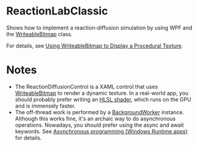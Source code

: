 # ReactionLabClassic
Shows how to implement a reaction-diffusion simulation by using WPF and the [WriteableBitmap](https://msdn.microsoft.com/en-us/library/system.windows.media.imaging.writeablebitmap.aspx) class.

For details, see 
[Using WriteableBitmap to Display a Procedural Texture](http://blogs.msdn.com/b/jgalasyn/archive/2008/04/17/using-writeablebitmap-to-display-a-procedural-texture.aspx).

# Notes
- The ReactionDiffusionControl is a XAML control that uses [WriteableBitmap](https://msdn.microsoft.com/en-us/library/system.windows.media.imaging.writeablebitmap.aspx) to render a dynamic texture. In a real-world app, you should probably prefer writing an [HLSL shader](https://msdn.microsoft.com/en-us/library/windows/desktop/bb509635.aspx), which runs on the GPU and is immensely faster.  
- The off-thread work is performed by a [BackgroundWorker](https://msdn.microsoft.com/en-us/library/system.componentmodel.backgroundworker.aspx) instance. Although this works fine, it's an archaic way to do asynchronous operations. Nowadays, you should prefer using the async and await keywords. See [Asynchronous programming (Windows Runtime apps)](https://msdn.microsoft.com/en-us/library/windows/apps/hh464924.aspx) for details.
